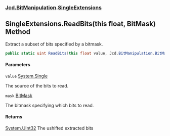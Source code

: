 ### [Jcd.BitManipulation](Jcd.BitManipulation.md 'Jcd.BitManipulation').[SingleExtensions](Jcd.BitManipulation.SingleExtensions.md 'Jcd.BitManipulation.SingleExtensions')

## SingleExtensions.ReadBits(this float, BitMask) Method

Extract a subset of bits specified by a bitmask.

```csharp
public static uint ReadBits(this float value, Jcd.BitManipulation.BitMask mask);
```
#### Parameters

<a name='Jcd.BitManipulation.SingleExtensions.ReadBits(thisfloat,Jcd.BitManipulation.BitMask).value'></a>

`value` [System.Single](https://docs.microsoft.com/en-us/dotnet/api/System.Single 'System.Single')

The source of the bits to read.

<a name='Jcd.BitManipulation.SingleExtensions.ReadBits(thisfloat,Jcd.BitManipulation.BitMask).mask'></a>

`mask` [BitMask](Jcd.BitManipulation.BitMask.md 'Jcd.BitManipulation.BitMask')

The bitmask specifying which bits to read.

#### Returns
[System.UInt32](https://docs.microsoft.com/en-us/dotnet/api/System.UInt32 'System.UInt32')
The ushifted extracted bits